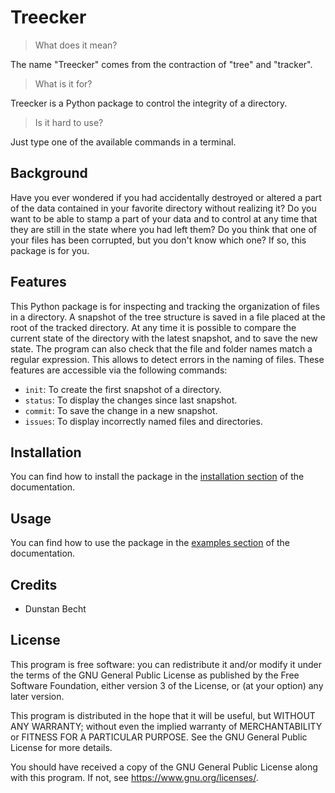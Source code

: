 # Treecker

> What does it mean?

The name "Treecker" comes from the contraction of "tree" and "tracker".

> What is it for?

Treecker is a Python package to control the integrity of a directory.

> Is it hard to use?

Just type one of the available commands in a terminal.

## Background

Have you ever wondered if you had accidentally destroyed or altered a part of the data contained in your favorite directory without realizing it?
Do you want to be able to stamp a part of your data and to control at any time that they are still in the state where you had left them?
Do you think that one of your files has been corrupted, but you don't know which one?
If so, this package is for you.

## Features

This Python package is for inspecting and tracking the organization of files in a directory.
A snapshot of the tree structure is saved in a file placed at the root of the tracked directory.
At any time it is possible to compare the current state of the directory with the latest snapshot, and to save the new state.
The program can also check that the file and folder names match a regular expression.
This allows to detect errors in the naming of files.
These features are accessible via the following commands:

* `init`: To create the first snapshot of a directory.
* `status`: To display the changes since last snapshot.
* `commit`: To save the change in a new snapshot.
* `issues`: To display incorrectly named files and directories.

## Installation

You can find how to install the package in the [installation section](https://dustils.gitlab.io/treecker/practice/installation/index.html) of the documentation.

## Usage

You can find how to use the package in the [examples section](https://dustils.gitlab.io/treecker/practice/examples/index.html) of the documentation.

## Credits

* Dunstan Becht

## License

This program is free software: you can redistribute it and/or modify it under the terms of the GNU General Public License as published by the Free Software Foundation, either version 3 of the License, or (at your option) any later version.

This program is distributed in the hope that it will be useful, but WITHOUT ANY WARRANTY; without even the implied warranty of MERCHANTABILITY or FITNESS FOR A PARTICULAR PURPOSE. See the GNU General Public License for more details.

You should have received a copy of the GNU General Public License along with this program. If not, see <https://www.gnu.org/licenses/>.
